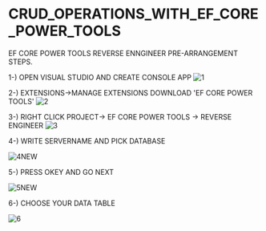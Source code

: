 # CRUD_OPERATIONS_WITH_EF_CORE_POWER_TOOLS


EF CORE POWER TOOLS REVERSE ENNGINEER PRE-ARRANGEMENT STEPS.

1-) OPEN VISUAL STUDIO AND CREATE CONSOLE APP
![1](https://user-images.githubusercontent.com/17457858/137208694-c830c34e-1738-4a86-9f04-58953467c9fe.jpg)


2-) EXTENSIONS->MANAGE EXTENSIONS DOWNLOAD 'EF CORE POWER TOOLS' 
![2](https://user-images.githubusercontent.com/17457858/137209103-a686c32b-3d1f-47da-a0ac-571e7295c093.jpg)


3-) RIGHT CLICK PROJECT-> EF CORE POWER TOOLS -> REVERSE ENGINEER
![3](https://user-images.githubusercontent.com/17457858/137209218-2ac8786b-2f80-43e1-ae30-cef209c1d066.jpg)


4-) WRITE SERVERNAME AND PICK DATABASE

![4NEW](https://user-images.githubusercontent.com/17457858/137210240-cf8bf00b-708d-4094-8a87-fd859b3a9a82.jpg)


5-) PRESS OKEY AND GO NEXT

![5NEW](https://user-images.githubusercontent.com/17457858/137210555-56286c6a-496c-432d-b426-3bbc00038496.jpg)

6-) CHOOSE YOUR DATA TABLE 

![6](https://user-images.githubusercontent.com/17457858/137210567-eccbd426-e549-4a63-b0ff-2496c95dced2.jpg)

